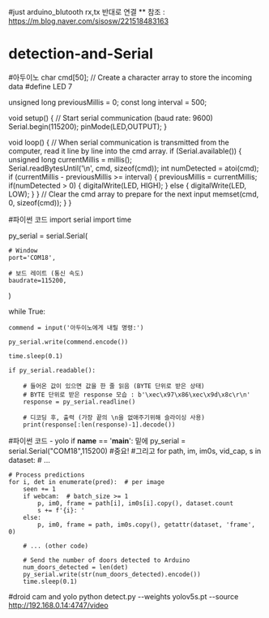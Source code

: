 #just arduino_blutooth
rx,tx 반대로 연결 **
참조 : https://m.blog.naver.com/sisosw/221518483163











# detection-and-Serial
#아두이노 
char cmd[50];  // Create a character array to store the incoming data
#define LED 7

unsigned long previousMillis = 0;
const long interval = 500; 

void setup() {
  // Start serial communication (baud rate: 9600)
  Serial.begin(115200);
  pinMode(LED,OUTPUT);
}

void loop() {
  // When serial communication is transmitted from the computer, read it line by line into the cmd array.
  if (Serial.available()) {
    unsigned long currentMillis = millis();   
    Serial.readBytesUntil('\n', cmd, sizeof(cmd));
    int numDetected = atoi(cmd);
    if (currentMillis - previousMillis >= interval) {
      previousMillis = currentMillis;
      if(numDetected > 0) 
      {
        digitalWrite(LED, HIGH);
      } else {
      digitalWrite(LED, LOW);
      }
    }
    // Clear the cmd array to prepare for the next input
    memset(cmd, 0, sizeof(cmd));
  }
}

#파이썬 코드 
import serial
import time

py_serial = serial.Serial(
    
    # Window
    port='COM18',
    
    # 보드 레이트 (통신 속도)
    baudrate=115200,
)

while True:
      
    commend = input('아두이노에게 내릴 명령:')
    
    py_serial.write(commend.encode())
    
    time.sleep(0.1)
    
    if py_serial.readable():
        
        # 들어온 값이 있으면 값을 한 줄 읽음 (BYTE 단위로 받은 상태)
        # BYTE 단위로 받은 response 모습 : b'\xec\x97\x86\xec\x9d\x8c\r\n'
        response = py_serial.readline()
        
        # 디코딩 후, 출력 (가장 끝의 \n을 없애주기위해 슬라이싱 사용)
        print(response[:len(response)-1].decode())

#파이썬 코드 - yolo
if __name__ == '__main__': 밑에     py_serial = serial.Serial("COM18",115200)  #중요!
#그리고
for path, im, im0s, vid_cap, s in dataset:
    # ...

    # Process predictions
    for i, det in enumerate(pred):  # per image
        seen += 1
        if webcam:  # batch_size >= 1
            p, im0, frame = path[i], im0s[i].copy(), dataset.count
            s += f'{i}: '
        else:
            p, im0, frame = path, im0s.copy(), getattr(dataset, 'frame', 0)

        # ... (other code)

        # Send the number of doors detected to Arduino
        num_doors_detected = len(det)
        py_serial.write(str(num_doors_detected).encode())
        time.sleep(0.1)


  #droid cam and yolo
   python detect.py --weights yolov5s.pt --source http://192.168.0.14:4747/video
